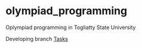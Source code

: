 # olympiad_programming
Oplympiad programming in Togliatty State University


Developing branch
[Tasks](https://docs.google.com/document/d/1q5YQmhWsPQzv_5fRfhujMt_etZmnRf0J-TRaXdLEt9M/view?usp=sharing)
